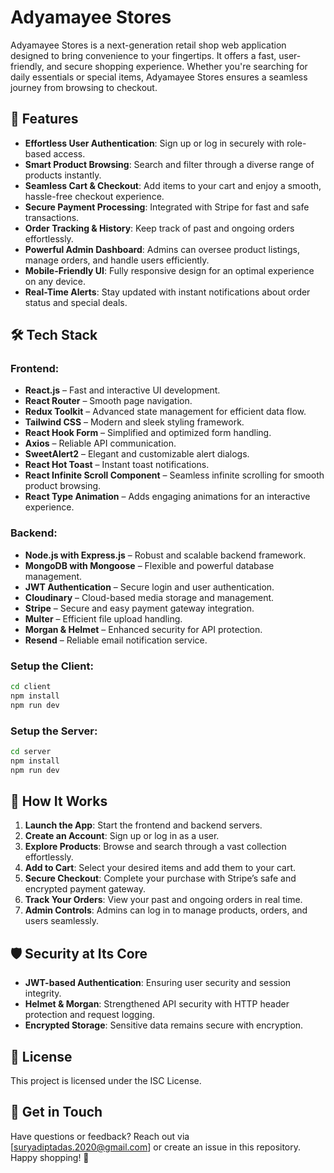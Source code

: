 # Adyamayee Stores

Adyamayee Stores is a next-generation retail shop web application designed to bring convenience to your fingertips. It offers a fast, user-friendly, and secure shopping experience. Whether you're searching for daily essentials or special items, Adyamayee Stores ensures a seamless journey from browsing to checkout.

## 🚀 Features

- **Effortless User Authentication**: Sign up or log in securely with role-based access.
- **Smart Product Browsing**: Search and filter through a diverse range of products instantly.
- **Seamless Cart & Checkout**: Add items to your cart and enjoy a smooth, hassle-free checkout experience.
- **Secure Payment Processing**: Integrated with Stripe for fast and safe transactions.
- **Order Tracking & History**: Keep track of past and ongoing orders effortlessly.
- **Powerful Admin Dashboard**: Admins can oversee product listings, manage orders, and handle users efficiently.
- **Mobile-Friendly UI**: Fully responsive design for an optimal experience on any device.
- **Real-Time Alerts**: Stay updated with instant notifications about order status and special deals.

## 🛠 Tech Stack

### Frontend:

- **React.js** – Fast and interactive UI development.
- **React Router** – Smooth page navigation.
- **Redux Toolkit** – Advanced state management for efficient data flow.
- **Tailwind CSS** – Modern and sleek styling framework.
- **React Hook Form** – Simplified and optimized form handling.
- **Axios** – Reliable API communication.
- **SweetAlert2** – Elegant and customizable alert dialogs.
- **React Hot Toast** – Instant toast notifications.
- **React Infinite Scroll Component** – Seamless infinite scrolling for smooth product browsing.
- **React Type Animation** – Adds engaging animations for an interactive experience.

### Backend:

- **Node.js with Express.js** – Robust and scalable backend framework.
- **MongoDB with Mongoose** – Flexible and powerful database management.
- **JWT Authentication** – Secure login and user authentication.
- **Cloudinary** – Cloud-based media storage and management.
- **Stripe** – Secure and easy payment gateway integration.
- **Multer** – Efficient file upload handling.
- **Morgan & Helmet** – Enhanced security for API protection.
- **Resend** – Reliable email notification service.


### Setup the Client:

```sh
cd client
npm install
npm run dev
```

### Setup the Server:

```sh
cd server
npm install
npm run dev
```

## 🎯 How It Works

1. **Launch the App**: Start the frontend and backend servers.
2. **Create an Account**: Sign up or log in as a user.
3. **Explore Products**: Browse and search through a vast collection effortlessly.
4. **Add to Cart**: Select your desired items and add them to your cart.
5. **Secure Checkout**: Complete your purchase with Stripe’s safe and encrypted payment gateway.
6. **Track Your Orders**: View your past and ongoing orders in real time.
7. **Admin Controls**: Admins can log in to manage products, orders, and users seamlessly.

## 🛡 Security at Its Core

- **JWT-based Authentication**: Ensuring user security and session integrity.
- **Helmet & Morgan**: Strengthened API security with HTTP header protection and request logging.
- **Encrypted Storage**: Sensitive data remains secure with encryption.

## 📜 License

This project is licensed under the ISC License.

## 📧 Get in Touch

Have questions or feedback? Reach out via [suryadiptadas.2020@gmail.com] or create an issue in this repository. Happy shopping! 🛒

